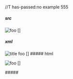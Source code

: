 //T has-passed:no
example 555
##### src
![foo] 
[]

[foo]: /url "title"
##### xml
<?xml version="1.0" encoding="UTF-8"?>
<!DOCTYPE document SYSTEM "CommonMark.dtd">
<document xmlns="http://commonmark.org/xml/1.0">
  <paragraph>
    <image destination="/url" title="title">
      <text>foo</text>
    </image>
    <text></text>
    <softbreak />
    <text>[]</text>
  </paragraph>
</document>
##### html
<p><img src="/url" alt="foo" title="title" />
[]</p>
#####

